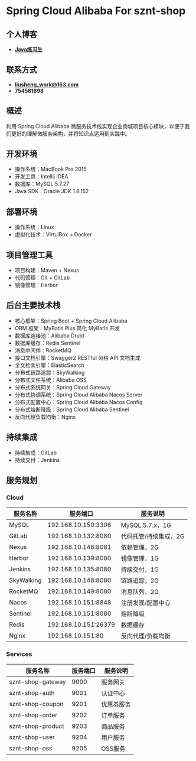 # Spring Cloud Alibaba For sznt-shop

## 个人博客

- **[Java练习生](https://cbqr.github.io)**

## 联系方式
- **liusheng_work@163.com**
- **754581698**

## 概述

利用 Spring Cloud Alibaba 微服务技术栈实现企业商城项目核心模块，以便于我们更好的理解微服务架构，并将知识点运用到实践中。

## 开发环境

- 操作系统：MacBook Pro 2015
- 开发工具：Intellij IDEA
- 数据库：MySQL 5.7.27
- Java SDK：Oracle JDK 1.8.152

## 部署环境

- 操作系统：Linux
- 虚拟化技术：VirtulBox + Docker

## 项目管理工具

- 项目构建：Maven + Nexus
- 代码管理：Git + GitLab
- 镜像管理：Harbor

## 后台主要技术栈

- 核心框架：Spring Boot + Spring Cloud Alibaba
- ORM 框架：MyBatis Plus 简化 MyBatis 开发
- 数据库连接池：Alibaba Druid
- 数据库缓存：Redis Sentinel
- 消息中间件：RocketMQ
- 接口文档引擎：Swagger2 RESTful 风格 API 文档生成
- 全文检索引擎：ElasticSearch
- 分布式链路追踪：SkyWalking
- 分布式文件系统：Alibaba OSS
- 分布式系统网关：Spring Cloud Gateway
- 分布式协调系统：Spring Cloud Alibaba Nacos Server
- 分布式配置中心：Spring Cloud Alibaba Nacos Config
- 分布式熔断降级：Spring Cloud Alibaba Sentinel
- 反向代理负载均衡：Nginx

## 持续集成

- 持续集成：GitLab
- 持续交付：Jenkins

## 服务规划

### Cloud

| 服务名称    | 服务端口         | 服务说明                               |
| --------------- | -------------------- | ------------------------------------------ |
| MySQL           | 192.168.10.150:3306  | MySQL 5.7.x，1G                             |
| GitLab          | 192.168.10.132:8080  | 代码托管/持续集成，2G             |
| Nexus           | 192.168.10.146:8081  | 依赖管理，2G                          |
| Harbor          | 192.168.10.139:8080  | 镜像管理，1G                          |
| Jenkins         | 192.168.10.135:8080  | 持续交付，1G                          |
| SkyWalking      | 192.168.10.148:8080  | 链路追踪，2G                          |
| RocketMQ        | 192.168.10.149:8080  | 消息队列，2G                          |
| Nacos           | 192.168.10.151:8848  | 注册发现/配置中心                  |
| Sentinel        | 192.168.10.151:8080  | 熔断降级                               |
| Redis           | 192.168.10.151:26379 | 数据缓存                               |
| Nginx           | 192.168.10.151:80    | 反向代理/负载均衡                  |

### Services

| 服务名称                             | 服务端口 | 服务说明   |
| ---------------------------------------- | -------- | -------------- |
| sznt-shop-gateway                       | 9000     | 服务网关 |
| sznt-shop-auth                          | 9001     | 认证中心 |
| sznt-shop-coupon                        | 9201     | 优惠券服务|
| sznt-shop-order                         | 9202     | 订单服务 |
| sznt-shop-product                       | 9203     | 商品服务 |
| sznt-shop-user                          | 9204     | 用户服务 |
| sznt-shop-oss                           | 9205     | OSS服务 |

